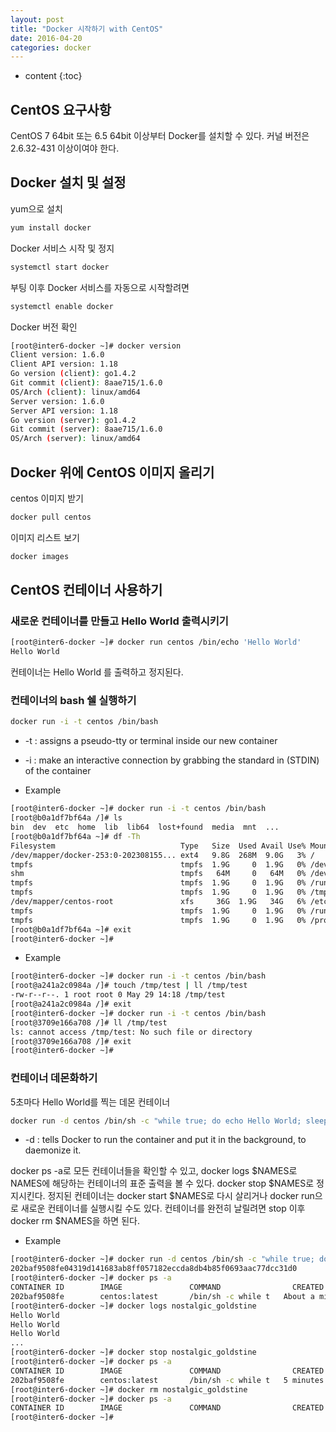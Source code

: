 ```yaml
---
layout: post
title: "Docker 시작하기 with CentOS"
date: 2016-04-20
categories: docker
---
```


* content
{:toc}

## CentOS 요구사항

CentOS 7 64bit 또는 6.5 64bit 이상부터 Docker를 설치할 수 있다.
커널 버전은 2.6.32-431 이상이여야 한다.


## Docker 설치 및 설정

yum으로 설치

```bash
yum install docker
```

Docker 서비스 시작 및 정지

```bash
systemctl start docker
```

부팅 이후 Docker 서비스를 자동으로 시작할려면

```bash
systemctl enable docker
```

Docker 버전 확인

```bash
[root@inter6-docker ~]# docker version
Client version: 1.6.0
Client API version: 1.18
Go version (client): go1.4.2
Git commit (client): 8aae715/1.6.0
OS/Arch (client): linux/amd64
Server version: 1.6.0
Server API version: 1.18
Go version (server): go1.4.2
Git commit (server): 8aae715/1.6.0
OS/Arch (server): linux/amd64
```


## Docker 위에 CentOS 이미지 올리기

centos 이미지 받기

```bash
docker pull centos
```

이미지 리스트 보기

```bash
docker images
```


## CentOS 컨테이너 사용하기

### 새로운 컨테이너를 만들고 Hello World 출력시키기

```bash
[root@inter6-docker ~]# docker run centos /bin/echo 'Hello World'
Hello World
```

컨테이너는 Hello World 를 출력하고 정지된다.


### 컨테이너의 bash 쉘 실행하기

```bash
docker run -i -t centos /bin/bash
```

- -t : assigns a pseudo-tty or terminal inside our new container
- -i : make an interactive connection by grabbing the standard in (STDIN) of the container

- Example
```bash
[root@inter6-docker ~]# docker run -i -t centos /bin/bash
[root@b0a1df7bf64a /]# ls
bin  dev  etc  home  lib  lib64  lost+found  media  mnt  ...
[root@b0a1df7bf64a ~]# df -Th
Filesystem                            Type   Size  Used Avail Use% Mounted on
/dev/mapper/docker-253:0-202308155... ext4   9.8G  268M  9.0G   3% /
tmpfs                                 tmpfs  1.9G     0  1.9G   0% /dev
shm                                   tmpfs   64M     0   64M   0% /dev/shm
tmpfs                                 tmpfs  1.9G     0  1.9G   0% /run
tmpfs                                 tmpfs  1.9G     0  1.9G   0% /tmp
/dev/mapper/centos-root               xfs     36G  1.9G   34G   6% /etc/hosts
tmpfs                                 tmpfs  1.9G     0  1.9G   0% /run/secrets
tmpfs                                 tmpfs  1.9G     0  1.9G   0% /proc/kcore
[root@b0a1df7bf64a ~]# exit
[root@inter6-docker ~]#
```

- Example
```bash
[root@inter6-docker ~]# docker run -i -t centos /bin/bash
[root@a241a2c0984a /]# touch /tmp/test | ll /tmp/test
-rw-r--r--. 1 root root 0 May 29 14:18 /tmp/test
[root@a241a2c0984a /]# exit
[root@inter6-docker ~]# docker run -i -t centos /bin/bash
[root@3709e166a708 /]# ll /tmp/test
ls: cannot access /tmp/test: No such file or directory
[root@3709e166a708 /]# exit
[root@inter6-docker ~]#
```


### 컨테이너 데몬화하기

5초마다 Hello World를 찍는 데몬 컨테이너

```bash
docker run -d centos /bin/sh -c "while true; do echo Hello World; sleep 5; done"
```

- -d : tells Docker to run the container and put it in the background, to daemonize it.

docker ps -a로 모든 컨테이너들을 확인할 수 있고, docker logs $NAMES로 NAMES에 해당하는 컨테이너의 표준 출력을 볼 수 있다. docker stop $NAMES로 정지시킨다. 정지된 컨테이너는 docker start $NAMES로 다시 살리거나 docker run으로 새로운 컨테이너를 실행시킬 수도 있다. 컨테이너를 완전히 날릴려면 stop 이후 docker rm $NAMES을 하면 된다.

- Example
```bash
[root@inter6-docker ~]# docker run -d centos /bin/sh -c "while true; do echo Hello World; sleep 5; done"
202baf9508fe04319d141683ab8ff057182eccda8db4b85f0693aac77dcc31d0
[root@inter6-docker ~]# docker ps -a
CONTAINER ID        IMAGE               COMMAND                CREATED              STATUS              PORTS               NAMES
202baf9508fe        centos:latest       /bin/sh -c while t   About a minute ago   Up About a minute                       nostalgic_goldstine
[root@inter6-docker ~]# docker logs nostalgic_goldstine
Hello World
Hello World
Hello World
...
[root@inter6-docker ~]# docker stop nostalgic_goldstine
[root@inter6-docker ~]# docker ps -a
CONTAINER ID        IMAGE               COMMAND                CREATED             STATUS                        PORTS               NAMES
202baf9508fe        centos:latest       /bin/sh -c while t   5 minutes ago      Exited (137) 2 minutes ago                       nostalgic_goldstine
[root@inter6-docker ~]# docker rm nostalgic_goldstine
[root@inter6-docker ~]# docker ps -a
CONTAINER ID        IMAGE               COMMAND                CREATED             STATUS                        PORTS               NAMES
[root@inter6-docker ~]#
```